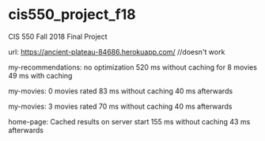 # cis550_project_f18
CIS 550 Fall 2018 Final Project

url: https://ancient-plateau-84686.herokuapp.com/ //doesn't work

my-recommendations: no optimization
  520 ms without caching for 8 movies
  49 ms with caching

my-movies: 0 movies rated
  83 ms without caching
  40 ms afterwards

my-movies: 3 movies rated
  70 ms without caching
  40 ms afterwards

home-page: Cached results on server start
  155 ms without caching
  43 ms afterwards
